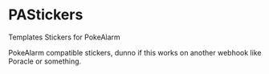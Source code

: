 # PAStickers
Templates Stickers for PokeAlarm

PokeAlarm compatible stickers, dunno if this works on another webhook like Poracle or something.
